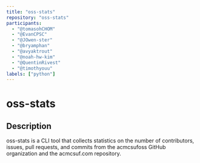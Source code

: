 ```yaml
---
title: "oss-stats"
repository: "oss-stats"
participants:
  - "@tomasohCHOM"
  - "@EvanCPSC"
  - "@JOwen-ster"
  - "@bryamphan"
  - "@avyaktrout"
  - "@noah-hw-kim"
  - "@QuentinRivest"
  - "@timothyouu"
labels: ["python"]
---
```


# oss-stats

## Description

oss-stats is a CLI tool that collects statistics on the number of contributors,
issues, pull requests, and commits from the acmcsufoss GitHub organization and
the acmcsuf.com repository.
